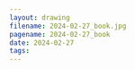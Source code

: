 ```yaml
---
layout: drawing
filename: 2024-02-27_book.jpg
pagename: 2024-02-27_book
date: 2024-02-27
tags:
---
```

